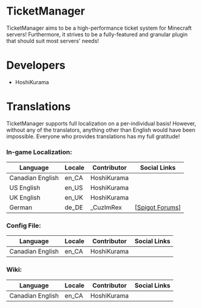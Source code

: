 # TicketManager
TicketManager aims to be a high-performance ticket system for Minecraft servers! Furthermore, it strives to be a fully-featured and granular plugin that should suit most servers' needs!

# Developers
* HoshiKurama  

# Translations
TicketManager supports full localization on a per-individual basis! However, without any of the translators, anything other than English would have been impossible. Everyone who provides translations has my full gratitude!
### In-game Localization: 
| Language | Locale | Contributor | Social Links |
| --- | --- | --- | --- |
| Canadian English | en_CA | HoshiKurama |  |
| US English | en_US | HoshiKurama |  |
| UK English | en_UK | HoshiKurama |  |
| German | de_DE | _CuzImRex | \[[Spigot Forums](https://www.spigotmc.org/members/_cuzimrex.230750/)\] |

### Config File: 
| Language | Locale | Contributor | Social Links |
| --- | --- | --- | --- |
| Canadian English | en_CA | HoshiKurama |  |

### Wiki:
| Language | Locale | Contributor | Social Links |
| --- | --- | --- | --- |
| Canadian English | en_CA | HoshiKurama |  |
